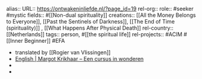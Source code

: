 alias::
URL:: https://ontwakeninliefde.nl/?page_id=19
rel-org::
role:: #seeker #mystic
fields:: #[[Non-dual spirituality]]
creations:: [[All the Money Belongs to Everyone]], [[Past the Sentinels of Darkness]], [[The End of Time (spirituality)]] , [[What Happens After Physical Death]]
rel-country:: [[Netherlands]]
tags:: person, #[[the spiritual life]]
rel-projects:: #ACIM #[[Inner Beginner]] #EFA



- translated by [[Rogier van Vlissingen]]
- [English | Margot Krikhaar – Een cursus in wonderen](https://ontwakeninliefde.nl/?page_id=19)
-
-
